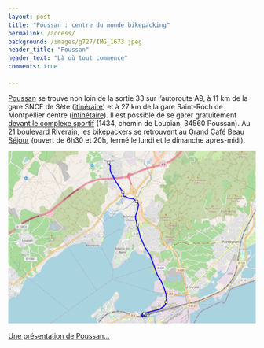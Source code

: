 ```yaml
---
layout: post
title: "Poussan : centre du monde bikepacking"
permalink: /access/
background: /images/g727/IMG_1673.jpeg
header_title: "Poussan"
header_text: "Là où tout commence"
comments: true

---
```


 
[Poussan](https://maps.app.goo.gl/Sb1fj6KTU2uRvoV77) se trouve non loin de la sortie 33 sur l’autoroute A9, à 11 km de la gare SNCF de Sète ([itinéraire](https://www.visugpx.com/BoVwkDa678)) et à 27 km de la gare Saint-Roch de Montpellier centre ([intinétaire](https://www.visugpx.com/VBDqV2SPI1)). Il est possible de se garer gratuitement [devant le complexe sportif](https://goo.gl/maps/WeFFbtk5PggYZ52F7) (1434, chemin de Loupian, 34560 Poussan). Au 21 boulevard Riverain, les bikepackers se retrouvent au [Grand Café Beau Séjour](https://goo.gl/maps/8cLge9FWtqnJ5QyH8) (ouvert de 6h30 et 20h, fermé le lundi et le dimanche après-midi).

![Sète-Poussan](/images/access/poussanmap.jpg)

[Une présentation de Poussan…](https://tcrouzet.com/2023/03/20/poussan-depart-du-727/)